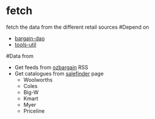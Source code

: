 # fetch
fetch the data from the different retail sources
#Depend on 
* [bargain-dao](https://github.com/Ray-Sun/dao)
* [tools-util](https://github.com/Ray-Sun/tools-util)

#Data from
* Get feeds from [ozbargain](https://www.ozbargain.com.au/deals/feed) RSS 
* Get catalogues from [salefinder](https://salefinder.com.au/) page
    * Woolworths
    * Coles
    * Big-W
    * Kmart
    * Myer
    * Priceline